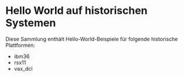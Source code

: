 # Hello World auf historischen Systemen

Diese Sammlung enthält Hello-World-Beispiele für folgende historische Plattformen:

- ibm36
- rsx11
- vax_dcl

